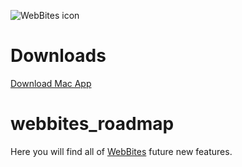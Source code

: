 ![WebBites icon](https://i.imgur.com/0yyJC7k.png "Click the Download link bellow")

# Downloads
[Download Mac App](https://github.com/elrumo/webbites_roadmap/raw/master/WebBites_Mac.zip)

# webbites_roadmap
Here you will find all of [WebBites](https://webbites.io) future new features.
